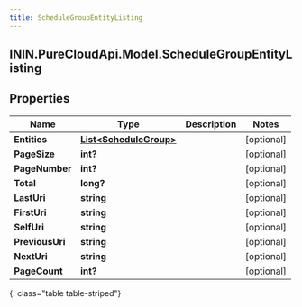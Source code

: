 ```yaml
---
title: ScheduleGroupEntityListing
---
```

## ININ.PureCloudApi.Model.ScheduleGroupEntityListing

## Properties

|Name | Type | Description | Notes|
|------------ | ------------- | ------------- | -------------|
| **Entities** | [**List&lt;ScheduleGroup&gt;**](ScheduleGroup.html) |  | [optional] |
| **PageSize** | **int?** |  | [optional] |
| **PageNumber** | **int?** |  | [optional] |
| **Total** | **long?** |  | [optional] |
| **LastUri** | **string** |  | [optional] |
| **FirstUri** | **string** |  | [optional] |
| **SelfUri** | **string** |  | [optional] |
| **PreviousUri** | **string** |  | [optional] |
| **NextUri** | **string** |  | [optional] |
| **PageCount** | **int?** |  | [optional] |
{: class="table table-striped"}


